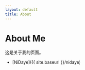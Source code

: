 ```yaml
---
layout: default
title: About
---
```


# About Me

这是关于我的页面。



- [NiDaye]({{ site.baseurl }}/nidaye)
